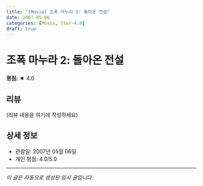 ```yaml
---
title: "[Movie] 조폭 마누라 2: 돌아온 전설"
date: 2007-05-06
categories: [Movie, Star-4.0]
draft: true
---
```


# 조폭 마누라 2: 돌아온 전설

**평점:** ★ 4.0

## 리뷰

(리뷰 내용을 여기에 작성하세요)

## 상세 정보

- 관람일: 2007년 05월 06일
- 개인 평점: 4.0/5.0

---

*이 글은 자동으로 생성된 임시 글입니다.*
